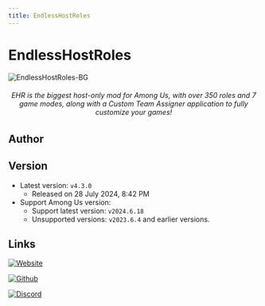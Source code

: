 ```yaml
---
title: EndlessHostRoles
---
```

# EndlessHostRoles
![EndlessHostRoles-BG](/Image/EndlessHostRoles.png)

<div align="center">
<h6>EHR is the biggest host-only mod for Among Us, with over 350 roles and 7 game modes, along with a Custom Team Assigner application to fully customize your games!</h6>
</div>

<script setup>
import { VPTeamMembers } from 'vitepress/theme'

const members = [
  {
    avatar: '/Image/Gurge44.jpg',
    name: 'Gurge44',
    title: 'Developer',
    links: [
      { icon: 'github', link: 'https://github.com/Gurge44' },
      { icon: 'youtube', link: 'https://www.youtube.com/@200iqguy'}
    ]
  }
]

</script>

## Author

<div align="center">
<VPTeamMembers size="small" :members="members" />
</div>

## Version
- Latest version: `v4.3.0`
  - Released on 28 July 2024, 8:42 PM
- Support Among Us version:
    - Support latest version: `v2024.6.18`
    - Unsupported versions: `v2023.6.4` and earlier versions.

## Links
[![Website](https://badgen.net/badge/Web/Site/3AA675)](https://sites.google.com/view/ehr-au)

[![Github](https://badgen.net/badge/Github/Repository/github?icon=github)](https://github.com/Gurge44/EndlessHostRoles)

[![Discord](https://badgen.net/badge/Discord/Server/5662F6?icon=discord)](https://discord.gg/W5ug6hXB9V)